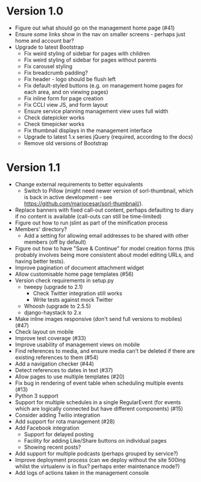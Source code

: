 Version 1.0
===========

- Figure out what should go on the management home page (#41)
- Ensure *some* links show in the nav on smaller screens - perhaps
  just home and account bar?
- Upgrade to latest Bootstrap
  - Fix weird styling of sidebar for pages with children
  - Fix weird styling of sidebar for pages without parents
  - Fix carousel styling
  - Fix breadcrumb padding?
  - Fix header - logo should be flush left
  - Fix default-styled buttons (e.g. on management home pages for
    each area, and on viewing pages)
  - Fix inline form for page creation
  - Fix CCLI view JS, and form layout
  - Ensure service planning management view uses full width
  - Check datepicker works
  - Check timepicker works
  - Fix thumbnail displays in the management interface
  - Upgrade to latest 1.x series jQuery (required, according to the
    docs)
  - Remove old versions of Bootstrap

Version 1.1
===========

- Change external requirements to better equivalents
  - Switch to Pillow (might need newer version of sorl-thumbnail,
    which is back in active development - see
    https://github.com/mariocesar/sorl-thumbnail/).
- Replace banners with fixed call-out content, perhaps defaulting to
  diary if no content is available (call-outs can still be
  time-limited)
- Figure out how to run jslint as part of the minification process
- Members' directory?
  - Add a setting for allowing email addresses to be shared with other
    members (off by default)
- Figure out how to have "Save & Continue" for model creation forms
  (this probably involves being more consistent about model editing
  URLs, and having better tests).
- Improve pagination of document attachment widget
- Allow customisable home page templates (#56)
- Version check requirements in setup.py
  - tweepy (upgrade to 2.1)
    - Check Twitter integration still works
    - Write tests against mock Twitter
  - Whoosh (upgrade to 2.5.5)
  - django-haystack to 2.x
- Make inline images responsive (don't send full versions to mobiles)
  (#47)
- Check layout on mobile
- Improve test coverage (#33)
- Improve usability of management views on mobile
- Find references to media, and ensure media can't be deleted if there
  are existing references to them (#54)
- Add a navigation checker (#44)
- Detect references to dates in text (#37)
- Allow pages to use multiple templates (#20)
- Fix bug in rendering of event table when scheduling multiple events
  (#13)
- Python 3 support
- Support for multiple schedules in a single RegularEvent (for events
  which are logically connected but have different components) (#15)
- Consider adding Twilio integration
- Add support for rota management (#28)
- Add Facebook integration
  - Support for delayed posting
  - Facility for adding Like/Share buttons on individual pages
  - Showing recent posts?
- Add support for multiple podcasts (perhaps grouped by service?)
- Improve deployment process (can we deploy without the site 500ing
  whilst the virtualenv is in flux? perhaps enter maintenance mode?)
- Add logs of actions taken in the management console
